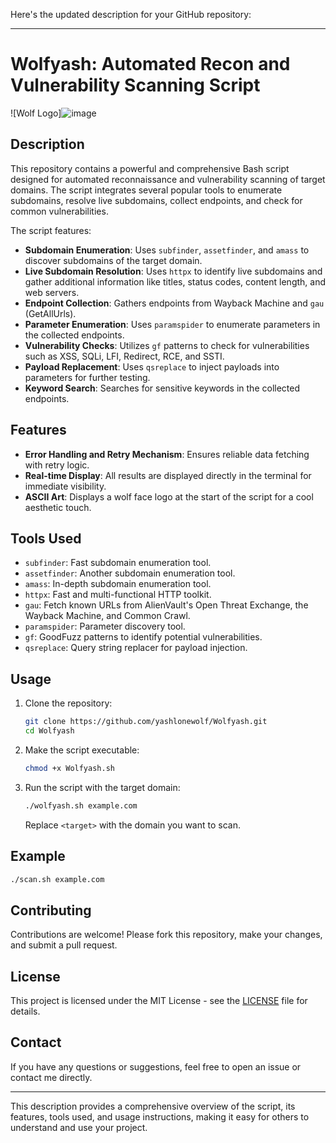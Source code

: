 Here's the updated description for your GitHub repository:

---

# Wolfyash: Automated Recon and Vulnerability Scanning Script

![Wolf Logo]![image](https://github.com/user-attachments/assets/7db81ae5-6a4b-42f2-b4eb-5342b529c42a)


## Description

This repository contains a powerful and comprehensive Bash script designed for automated reconnaissance and vulnerability scanning of target domains. The script integrates several popular tools to enumerate subdomains, resolve live subdomains, collect endpoints, and check for common vulnerabilities.

The script features:

- **Subdomain Enumeration**: Uses `subfinder`, `assetfinder`, and `amass` to discover subdomains of the target domain.
- **Live Subdomain Resolution**: Uses `httpx` to identify live subdomains and gather additional information like titles, status codes, content length, and web servers.
- **Endpoint Collection**: Gathers endpoints from Wayback Machine and `gau` (GetAllUrls).
- **Parameter Enumeration**: Uses `paramspider` to enumerate parameters in the collected endpoints.
- **Vulnerability Checks**: Utilizes `gf` patterns to check for vulnerabilities such as XSS, SQLi, LFI, Redirect, RCE, and SSTI.
- **Payload Replacement**: Uses `qsreplace` to inject payloads into parameters for further testing.
- **Keyword Search**: Searches for sensitive keywords in the collected endpoints.

## Features

- **Error Handling and Retry Mechanism**: Ensures reliable data fetching with retry logic.
- **Real-time Display**: All results are displayed directly in the terminal for immediate visibility.
- **ASCII Art**: Displays a wolf face logo at the start of the script for a cool aesthetic touch.

## Tools Used

- `subfinder`: Fast subdomain enumeration tool.
- `assetfinder`: Another subdomain enumeration tool.
- `amass`: In-depth subdomain enumeration tool.
- `httpx`: Fast and multi-functional HTTP toolkit.
- `gau`: Fetch known URLs from AlienVault's Open Threat Exchange, the Wayback Machine, and Common Crawl.
- `paramspider`: Parameter discovery tool.
- `gf`: GoodFuzz patterns to identify potential vulnerabilities.
- `qsreplace`: Query string replacer for payload injection.

## Usage

1. Clone the repository:
   ```sh
   git clone https://github.com/yashlonewolf/Wolfyash.git
   cd Wolfyash
   ```

2. Make the script executable:
   ```sh
   chmod +x Wolfyash.sh
   ```

3. Run the script with the target domain:
   ```sh
   ./wolfyash.sh example.com
   ```

   Replace `<target>` with the domain you want to scan.

## Example

```sh
./scan.sh example.com
```

## Contributing

Contributions are welcome! Please fork this repository, make your changes, and submit a pull request.

## License

This project is licensed under the MIT License - see the [LICENSE](LICENSE) file for details.

## Contact

If you have any questions or suggestions, feel free to open an issue or contact me directly.

---

This description provides a comprehensive overview of the script, its features, tools used, and usage instructions, making it easy for others to understand and use your project.
